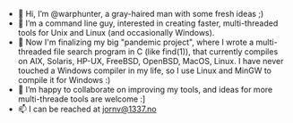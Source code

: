 - 👋 Hi, I’m @warphunter, a gray-haired man with some fresh ideas ;)
- 👀 I’m a command line guy, interested in creating faster, multi-threaded tools for Unix and Linux (and occasionally Windows).
- 🌱 Now I'm finalizing my big "pandemic project", where I wrote a multi-threaded file search program in C (like find(1)), that currently compiles on AIX, Solaris, HP-UX, FreeBSD, OpenBSD, MacOS, Linux.  I have never touched a Windows compiler in my life, so I use Linux and MinGW to compile it for Windows :)
- 💞️ I’m happy to collaborate on improving my tools, and ideas for more multi-threade tools are welcome :]
- 📫 I can be reached at jornv@1337.no

<!---
warphunter/warphunter is a ✨ special ✨ repository because its `README.md` (this file) appears on your GitHub profile.
You can click the Preview link to take a look at your changes.
--->
